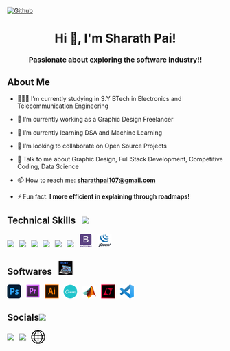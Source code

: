 
[![Github](https://img.shields.io/github/followers/Sharath1036?label=Follow&style=social)](https://github.com/Sharath1036)

<h1 align="center">Hi 👋, I'm Sharath Pai!</h1>
<h3 align="center">Passionate about exploring the software industry!!</h3>


<h2>
    About Me
</h2>

- 👨🏻‍🎓 I’m currently studying in S.Y BTech in Electronics and Telecommunication Engineering
    
- 💎 I’m currently working as a Graphic Design Freelancer

- 🌱 I’m currently learning DSA and Machine Learning

- 👯 I’m looking to collaborate on Open Source Projects

- 💬 Talk to me about Graphic Design, Full Stack Development, Competitive Coding, Data Science 
    
- 📫 How to reach me: **sharathpai107@gmail.com**

- ⚡ Fun fact: **I more efficient in explaining through roadmaps!**


<h2>
   Technical Skills &nbsp; <img src = "https://media2.giphy.com/media/QssGEmpkyEOhBCb7e1/giphy.gif?cid=ecf05e47a0n3gi1bfqntqmob8g9aid1oyj2wr3ds3mg700bl&rid=giphy.gif" width = 32px>
</h2>


<a> <img width ='32px' src ='https://raw.githubusercontent.com/rahulbanerjee26/githubAboutMeGenerator/main/icons/c.svg'> </a>
&nbsp;
<a> <img width ='32px' src ='https://raw.githubusercontent.com/rahulbanerjee26/githubAboutMeGenerator/main/icons/cpp.svg'> </a>
&nbsp;
<a> <img width ='32px' src ='https://raw.githubusercontent.com/rahulbanerjee26/githubAboutMeGenerator/main/icons/python.svg'> </a>
&nbsp;
<a> <img width ='32px' src ='https://raw.githubusercontent.com/rahulbanerjee26/githubAboutMeGenerator/main/icons/html.svg'> </a>
&nbsp;
<a> <img width ='32px' src ='https://raw.githubusercontent.com/rahulbanerjee26/githubAboutMeGenerator/main/icons/css.svg'> </a>
&nbsp;
<a> <img width ='32px' src ='https://raw.githubusercontent.com/rahulbanerjee26/githubAboutMeGenerator/main/icons/javascript.svg'> </a>
&nbsp;
<a> <img width ='32px' src ='https://raw.githubusercontent.com/Sharath1036/readme-icon-gen/main/bootstrapbs.png'> </a>
&nbsp;
<a> <img width ='32px' src ='https://raw.githubusercontent.com/Sharath1036/readme-icon-gen/main/jquery.png'> </a>
&nbsp;


<h2>
   Softwares &nbsp; <img src = "https://raw.githubusercontent.com/Sharath1036/readme-icon-gen/main/computer.gif" width = 32px>
</h2>

<a> <img width ='32px' src ='https://raw.githubusercontent.com/Sharath1036/readme-icon-gen/main/adobephotoshop.png'> </a>
&nbsp;
<a> <img width ='32px' src ='https://raw.githubusercontent.com/Sharath1036/readme-icon-gen/main/adobepremierepro.png'> </a>
&nbsp;
<a> <img width ='32px' src ='https://raw.githubusercontent.com/Sharath1036/readme-icon-gen/main/adobeillustrator.png'> </a>
&nbsp;
<a> <img width ='32px' src ='https://raw.githubusercontent.com/Sharath1036/readme-icon-gen/main/canva.png'> </a>
&nbsp;
<a> <img width ='32px' src ='https://raw.githubusercontent.com/Sharath1036/readme-icon-gen/main/matlab.png'> </a>
&nbsp;
<a> <img width ='32px' src ='https://raw.githubusercontent.com/Sharath1036/readme-icon-gen/main/ltspice.png'> </a>
&nbsp;
<a> <img width ='32px' src ='https://raw.githubusercontent.com/Sharath1036/readme-icon-gen/main/vscode.png'> </a>
&nbsp;


<h2>
   Socials<img src='https://raw.githubusercontent.com/ShahriarShafin/ShahriarShafin/main/Assets/handshake.gif' width="100px">
</h2>

<a href = 'https://www.linkedin.com/in/sharathpai107'> <img width = '32px' align= 'center' src="https://raw.githubusercontent.com/rahulbanerjee26/githubAboutMeGenerator/main/icons/linked-in-alt.svg"/></a>
&nbsp;
<a href = 'https://www.instagram/sharath_1007'> <img width = '32px' align= 'center' src="https://raw.githubusercontent.com/rahulbanerjee26/githubAboutMeGenerator/main/icons/instagram.svg"/></a>
&nbsp;
<a href = 'https://www.swiftundergrads.ga'> <img width = '32px' align= 'center' src="https://raw.githubusercontent.com/Sharath1036/readme-icon-gen/main/site.png"/></a>

<br>

